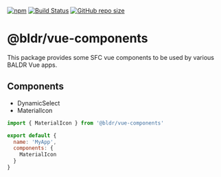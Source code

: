 [![npm](https://img.shields.io/npm/v/baldr.svg)](https://www.npmjs.com/package/baldr)
[![Build Status](https://travis-ci.org/Josef-Friedrich/baldr.svg?branch=master)](https://travis-ci.org/Josef-Friedrich/baldr)
[![GitHub repo size](https://img.shields.io/github/repo-size/Josef-Friedrich/baldr.svg)](https://github.com/Josef-Friedrich/baldr)

# @bldr/vue-components

This package provides some SFC vue components to be used by various
BALDR Vue apps.

## Components

* DynamicSelect
* MaterialIcon

```js
import { MaterialIcon } from '@bldr/vue-components'

export default {
  name: 'MyApp',
  components: {
    MaterialIcon
  }
}
```